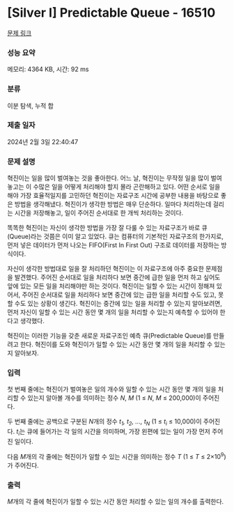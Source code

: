# [Silver I] Predictable Queue - 16510 

[문제 링크](https://www.acmicpc.net/problem/16510) 

### 성능 요약

메모리: 4364 KB, 시간: 92 ms

### 분류

이분 탐색, 누적 합

### 제출 일자

2024년 2월 3일 22:40:47

### 문제 설명

<p>혁진이는 일을 많이 벌여놓는 것을 좋아한다. 어느 날, 혁진이는 무작정 일을 많이 벌여놓고는 이 수많은 일을 어떻게 처리해야 할지 몰라 곤란해하고 있다. 어떤 순서로 일을 해야 가장 효율적일지를 고민하던 혁진이는 자료구조 시간에 공부한 내용을 바탕으로 좋은 방법을 생각해냈다. 혁진이가 생각한 방법은 매우 단순하다. 일마다 처리하는데 걸리는 시간을 저장해놓고, 일이 주어진 순서대로 한 개씩 처리하는 것이다.</p>

<p>똑똑한 혁진이는 자신이 생각한 방법을 가장 잘 다룰 수 있는 자료구조가 바로 큐(Queue)라는 것쯤은 이미 알고 있었다. 큐는 컴퓨터의 기본적인 자료구조의 한가지로, 먼저 넣은 데이터가 먼저 나오는 FIFO(First In First Out) 구조로 데이터를 저장하는 방식이다.</p>

<p>자신이 생각한 방법대로 일을 잘 처리하던 혁진이는 이 자료구조에 아주 중요한 문제점을 발견했다. 주어진 순서대로 일을 처리하다 보면 중간에 급한 일을 먼저 하고 싶어도 앞에 있는 모든 일을 처리해야만 하는 것이다. 혁진이는 일할 수 있는 시간이 정해져 있어서, 주어진 순서대로 일을 처리하다 보면 중간에 있는 급한 일을 처리할 수도 있고, 못할 수도 있는 상황이 생긴다. 혁진이는 중간에 있는 일을 처리할 수 있는지 알아보려면, 먼저 자신이 일할 수 있는 시간 동안 몇 개의 일을 처리할 수 있는지 예측할 수 있어야 한다고 생각했다.</p>

<p>혁진이는 이러한 기능을 갖춘 새로운 자료구조인 예측 큐(Predictable Queue)를 만들려고 한다. 혁진이를 도와 혁진이가 일할 수 있는 시간 동안 몇 개의 일을 처리할 수 있는지 알아보자.</p>

### 입력 

 <p>첫 번째 줄에는 혁진이가 벌여놓은 일의 개수와 일할 수 있는 시간 동안 몇 개의 일을 처리할 수 있는지 알아볼 개수를 의미하는 정수 <em>N</em>, <em>M</em> (1 ≤ <em>N</em>, <em>M</em> ≤ 200,000)이 주어진다.</p>

<p>두 번째 줄에는 공백으로 구분된 <em>N</em>개의 정수 <em>t<sub>1</sub>, t<sub>2</sub>, ..., t<sub>N</sub></em> (1 ≤ <em>t<sub>i</sub></em> ≤ 10,000)이 주어진다. <em>t<sub>i</sub></em>는 큐에 들어가는 각 일의 시간을 의미하며, 가장 왼편에 있는 일이 가장 먼저 주어진 일이다.</p>

<p>다음 <em>M</em>개의 각 줄에는 혁진이가 일할 수 있는 시간을 의미하는 정수 <em>T</em> (1 ≤ <em>T</em> ≤ 2×10<sup>9</sup>)가 주어진다.</p>

### 출력 

 <p><em>M</em>개의 각 줄에 혁진이가 일할 수 있는 시간 동안 처리할 수 있는 일의 개수를 출력한다.</p>

